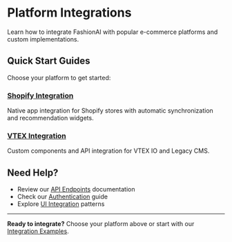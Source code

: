 # Platform Integrations

Learn how to integrate FashionAI with popular e-commerce platforms and custom implementations.

## Quick Start Guides

Choose your platform to get started:

### [Shopify Integration](./shopify-integration)
Native app integration for Shopify stores with automatic synchronization and recommendation widgets.

### [VTEX Integration](./vtex-integration)
Custom components and API integration for VTEX IO and Legacy CMS.

## Need Help?

- Review our [API Endpoints](../api-endpoints) documentation
- Check our [Authentication](../authentication) guide
- Explore [UI Integration](../ui-integration) patterns

---

**Ready to integrate?** Choose your platform above or start with our [Integration Examples](./integration-examples).